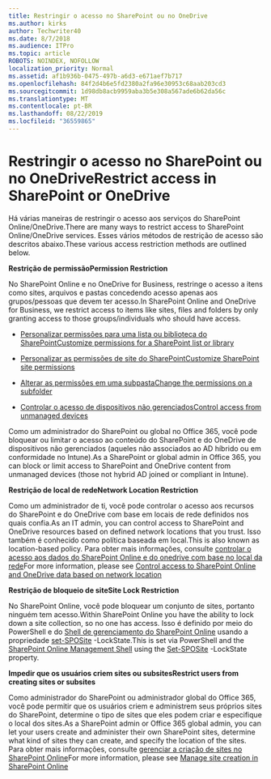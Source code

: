 ```yaml
---
title: Restringir o acesso no SharePoint ou no OneDrive
ms.author: kirks
author: Techwriter40
ms.date: 8/7/2018
ms.audience: ITPro
ms.topic: article
ROBOTS: NOINDEX, NOFOLLOW
localization_priority: Normal
ms.assetid: af1b936b-0475-497b-a6d3-e671aef7b717
ms.openlocfilehash: 84f2d4b6e5fd2380a2fa96e30953c68aab203cd3
ms.sourcegitcommit: 1d98db8acb9959aba3b5e308a567ade6b62da56c
ms.translationtype: MT
ms.contentlocale: pt-BR
ms.lasthandoff: 08/22/2019
ms.locfileid: "36559865"
---
```

# <a name="restrict-access-in-sharepoint-or-onedrive"></a><span data-ttu-id="43a9f-102">Restringir o acesso no SharePoint ou no OneDrive</span><span class="sxs-lookup"><span data-stu-id="43a9f-102">Restrict access in SharePoint or OneDrive</span></span>

<span data-ttu-id="43a9f-103">Há várias maneiras de restringir o acesso aos serviços do SharePoint Online/OneDrive.</span><span class="sxs-lookup"><span data-stu-id="43a9f-103">There are many ways to restrict access to SharePoint Online/OneDrive services.</span></span> <span data-ttu-id="43a9f-104">Esses vários métodos de restrição de acesso são descritos abaixo.</span><span class="sxs-lookup"><span data-stu-id="43a9f-104">These various access restriction methods are outlined below.</span></span> 

<span data-ttu-id="43a9f-105">**Restrição de permissão**</span><span class="sxs-lookup"><span data-stu-id="43a9f-105">**Permission Restriction**</span></span>

<span data-ttu-id="43a9f-106">No SharePoint Online e no OneDrive for Business, restringe o acesso a itens como sites, arquivos e pastas concedendo acesso apenas aos grupos/pessoas que devem ter acesso.</span><span class="sxs-lookup"><span data-stu-id="43a9f-106">In SharePoint Online and OneDrive for Business, we restrict access to items like sites, files and folders by only granting access to those groups/individuals who should have access.</span></span>

- [<span data-ttu-id="43a9f-107">Personalizar permissões para uma lista ou biblioteca do SharePoint</span><span class="sxs-lookup"><span data-stu-id="43a9f-107">Customize permissions for a SharePoint list or library</span></span>](https://support.office.com/article/Customize-permissions-for-a-SharePoint-list-or-library-02d770f3-59eb-4910-a608-5f84cc297782)

- [<span data-ttu-id="43a9f-108">Personalizar as permissões de site do SharePoint</span><span class="sxs-lookup"><span data-stu-id="43a9f-108">Customize SharePoint site permissions</span></span>](https://docs.microsoft.com/sharepoint/customize-sharepoint-site-permissions)

- [<span data-ttu-id="43a9f-109">Alterar as permissões em uma subpasta</span><span class="sxs-lookup"><span data-stu-id="43a9f-109">Change the permissions on a subfolder</span></span>](https://support.office.com/article/Change-the-permissions-on-a-subfolder-5427BD7C-F20A-4F75-8CF2-5359DD45A1A6)

- [<span data-ttu-id="43a9f-110">Controlar o acesso de dispositivos não gerenciados</span><span class="sxs-lookup"><span data-stu-id="43a9f-110">Control access from unmanaged devices</span></span>](https://docs.microsoft.com/sharepoint/control-access-from-unmanaged-devices)

<span data-ttu-id="43a9f-111">Como um administrador do SharePoint ou global no Office 365, você pode bloquear ou limitar o acesso ao conteúdo do SharePoint e do OneDrive de dispositivos não gerenciados (aqueles não associados ao AD híbrido ou em conformidade no Intune).</span><span class="sxs-lookup"><span data-stu-id="43a9f-111">As a SharePoint or global admin in Office 365, you can block or limit access to SharePoint and OneDrive content from unmanaged devices (those not hybrid AD joined or compliant in Intune).</span></span>

<span data-ttu-id="43a9f-112">**Restrição de local de rede**</span><span class="sxs-lookup"><span data-stu-id="43a9f-112">**Network Location Restriction**</span></span>

<span data-ttu-id="43a9f-113">Como um administrador de ti, você pode controlar o acesso aos recursos do SharePoint e do OneDrive com base em locais de rede definidos nos quais confia.</span><span class="sxs-lookup"><span data-stu-id="43a9f-113">As an IT admin, you can control access to SharePoint and OneDrive resources based on defined network locations that you trust.</span></span> <span data-ttu-id="43a9f-114">Isso também é conhecido como política baseada em local.</span><span class="sxs-lookup"><span data-stu-id="43a9f-114">This is also known as location-based policy.</span></span> <span data-ttu-id="43a9f-115">Para obter mais informações, consulte [controlar o acesso aos dados do SharePoint Online e do onedrive com base no local da rede](https://docs.microsoft.com/sharepoint/control-access-based-on-network-location)</span><span class="sxs-lookup"><span data-stu-id="43a9f-115">For more information, please see [Control access to SharePoint Online and OneDrive data based on network location](https://docs.microsoft.com/sharepoint/control-access-based-on-network-location)</span></span>

<span data-ttu-id="43a9f-116">**Restrição de bloqueio de site**</span><span class="sxs-lookup"><span data-stu-id="43a9f-116">**Site Lock Restriction**</span></span> 

<span data-ttu-id="43a9f-117">No SharePoint Online, você pode bloquear um conjunto de sites, portanto ninguém tem acesso.</span><span class="sxs-lookup"><span data-stu-id="43a9f-117">Within SharePoint Online you have the ability to lock down a site collection, so no one has access.</span></span> <span data-ttu-id="43a9f-118">Isso é definido por meio do PowerShell e do [Shell de gerenciamento do SharePoint Online](https://docs.microsoft.com/powershell/sharepoint/sharepoint-online/connect-sharepoint-online?view=sharepoint-ps) usando a propriedade [set-SPOSite](https://docs.microsoft.com/powershell/module/sharepoint-online/set-sposite?view=sharepoint-ps) -LockState.</span><span class="sxs-lookup"><span data-stu-id="43a9f-118">This is set via PowerShell and the [SharePoint Online Management Shell](https://docs.microsoft.com/powershell/sharepoint/sharepoint-online/connect-sharepoint-online?view=sharepoint-ps) using the [Set-SPOSite](https://docs.microsoft.com/powershell/module/sharepoint-online/set-sposite?view=sharepoint-ps) -LockState property.</span></span>

<span data-ttu-id="43a9f-119">**Impedir que os usuários criem sites ou subsites**</span><span class="sxs-lookup"><span data-stu-id="43a9f-119">**Restrict users from creating sites or subsites**</span></span>

<span data-ttu-id="43a9f-120">Como administrador do SharePoint ou administrador global do Office 365, você pode permitir que os usuários criem e administrem seus próprios sites do SharePoint, determine o tipo de sites que eles podem criar e especifique o local dos sites.</span><span class="sxs-lookup"><span data-stu-id="43a9f-120">As a SharePoint admin or Office 365 global admin, you can let your users create and administer their own SharePoint sites, determine what kind of sites they can create, and specify the location of the sites.</span></span> <span data-ttu-id="43a9f-121">Para obter mais informações, consulte [gerenciar a criação de sites no SharePoint Online](https://docs.microsoft.com/sharepoint/manage-site-creation)</span><span class="sxs-lookup"><span data-stu-id="43a9f-121">For more information, please see [Manage site creation in SharePoint Online](https://docs.microsoft.com/sharepoint/manage-site-creation)</span></span>


